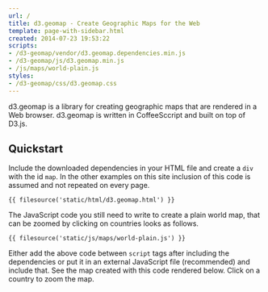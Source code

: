 ```yaml
---
url: /
title: d3.geomap - Create Geographic Maps for the Web
template: page-with-sidebar.html
created: 2014-07-23 19:53:22
scripts:
- /d3-geomap/vendor/d3.geomap.dependencies.min.js
- /d3-geomap/js/d3.geomap.min.js
- /js/maps/world-plain.js
styles:
- /d3-geomap/css/d3.geomap.css
---
```

d3.geomap is a library for creating geographic maps that are rendered in a Web browser. d3.geomap is written in CoffeeSccript and built on top of D3.js.

## Quickstart

Include the downloaded dependencies in your HTML file and create a `div` with the id `map`. In the other examples on this site inclusion of this code is assumed and not repeated on every page.

    {{ filesource('static/html/d3.geomap.html') }}

The JavaScript code you still need to write to create a plain world map, that can be zoomed by clicking on countries looks as follows.

    {{ filesource('static/js/maps/world-plain.js') }}

Either add the above code between `script` tags after including the dependencies or put it in an external JavaScript file (recommended) and include that. See the map created with this code rendered below. Click on a country to zoom the map.